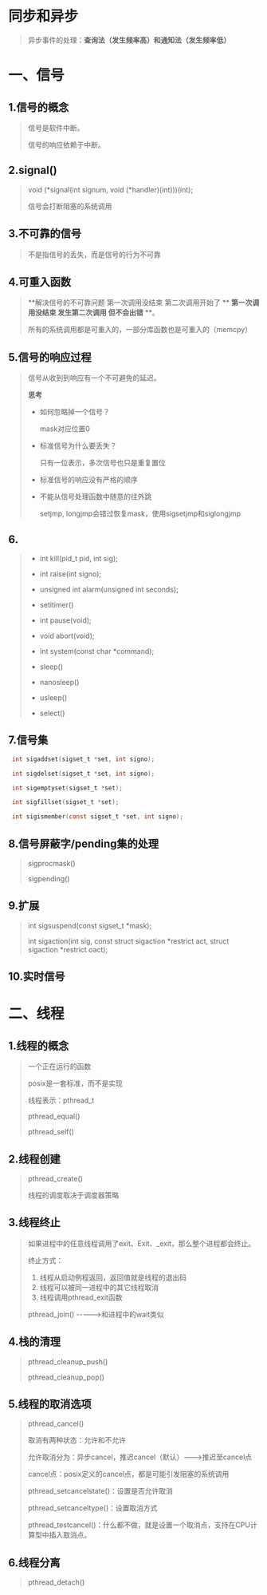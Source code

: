 # 同步和异步

> 异步事件的处理：**查询法（发生频率高）和通知法（发生频率低）**

# 一、信号

## 1.信号的概念

> 信号是软件中断。
>
> 信号的响应依赖于中断。

## 2.signal()

> void (*signal(int signum, void (*handler)(int)))(int);
>
> 信号会打断阻塞的系统调用

## 3.不可靠的信号

> 不是指信号的丢失，而是信号的行为不可靠

## 4.可重入函数

> **解决信号的不可靠问题 第一次调用没结束 第二次调用开始了 ** **第一次调用没结束 发生第二次调用 但不会出错** **。
>
> 所有的系统调用都是可重入的，一部分库函数也是可重入的（memcpy）

## 5.信号的响应过程

> 信号从收到到响应有一个不可避免的延迟。
>
> **思考**
>
> - 如何忽略掉一个信号？
>
>   mask对应位置0
>
> - 标准信号为什么要丢失？
>
>   只有一位表示，多次信号也只是重复置位
>
> - 标准信号的响应没有严格的顺序
>
> - 不能从信号处理函数中随意的往外跳
>
>   setjmp, longjmp会错过恢复mask，使用sigsetjmp和siglongjmp
>

## 6.

> - int kill(pid_t pid, int sig);
> - int raise(int signo);
> - unsigned int alarm(unsigned int seconds);
> - setitimer()
> - int pause(void);
> - void abort(void);
> - int  system(const char *command);
>
> - sleep()
> - nanosleep()
> - usleep()
> - select()

## 7.信号集

```C
 int sigaddset(sigset_t *set, int signo);

 int sigdelset(sigset_t *set, int signo);

 int sigemptyset(sigset_t *set);

 int sigfillset(sigset_t *set);

 int sigismember(const sigset_t *set, int signo);
```

## 8.信号屏蔽字/pending集的处理

> sigprocmask()
>
> sigpending()

## 9.扩展

> int sigsuspend(const sigset_t *mask);
>
> int  sigaction(int sig, const struct sigaction *restrict act, struct sigaction *restrict oact);

## 10.实时信号



# 二、线程

## 1.线程的概念

> 一个正在运行的函数
>
> posix是一套标准，而不是实现
>
> 线程表示：pthread_t
>
> pthread_equal()
>
> pthread_self()

## 2.线程创建

> pthread_create()
>
> 线程的调度取决于调度器策略

## 3.线程终止

> 如果进程中的任意线程调用了exit、Exit、_exit，那么整个进程都会终止。
>
> 终止方式：
>
> 1. 线程从启动例程返回，返回值就是线程的退出码
> 2. 线程可以被同一进程中的其它线程取消
> 3. 线程调用pthread_exit函数
>
> pthread_join() ----->和进程中的wait类似

## 4.栈的清理

> pthread_cleanup_push()
>
> pthread_cleanup_pop()

## 5.线程的取消选项

> pthread_cancel()
>
> 取消有两种状态：允许和不允许
>
> 允许取消分为：异步cancel，推迟cancel（默认）--->推迟至cancel点
>
> cancel点：posix定义的cancel点，都是可能引发阻塞的系统调用
>
> pthread_setcancelstate()：设置是否允许取消
>
> pthread_setcanceltype()：设置取消方式
>
> pthread_testcancel()：什么都不做，就是设置一个取消点，支持在CPU计算型中插入取消点。

## 6.线程分离

> pthread_detach()